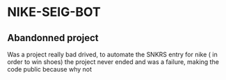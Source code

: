 # NIKE-SEIG-BOT

## Abandonned project

Was a project really bad drived, to automate the SNKRS entry for nike ( in order to win shoes) the project never ended and was a failure, making the code public because why not
